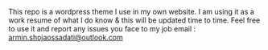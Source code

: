 This repo is a wordpress theme I use in my own website. I am using it as a work resume of what I do know & this will be updated time to time.
Feel free to use it and report any issues you face to my job email : armin.shojaossadati@outlook.com
